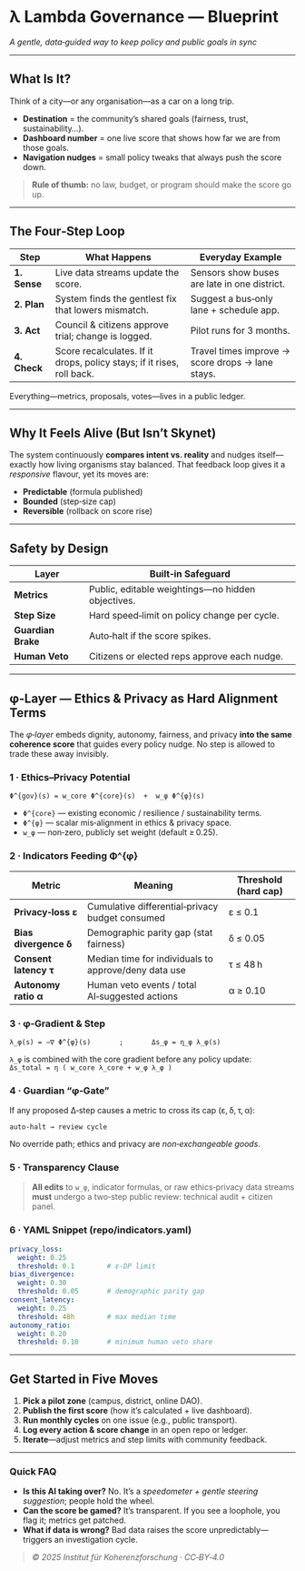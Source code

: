 # λ Lambda Governance — Blueprint 
*A gentle, data‑guided way to keep policy and public goals in sync*

---

## What Is It?
Think of a city—or any organisation—as a car on a long trip.
- **Destination** = the community’s shared goals (fairness, trust, sustainability…).
- **Dashboard number** = one live score that shows how far we are from those goals.
- **Navigation nudges** = small policy tweaks that always push the score down.

> **Rule of thumb:** no law, budget, or program should make the score go up.

---

## The Four‑Step Loop
| Step | What Happens | Everyday Example |
|------|--------------|------------------|
| **1. Sense** | Live data streams update the score. | Sensors show buses are late in one district. |
| **2. Plan** | System finds the gentlest fix that lowers mismatch. | Suggest a bus‑only lane + schedule app. |
| **3. Act** | Council & citizens approve trial; change is logged. | Pilot runs for 3 months. |
| **4. Check** | Score recalculates. If it drops, policy stays; if it rises, roll back. | Travel times improve → score drops → lane stays. |

Everything—metrics, proposals, votes—lives in a public ledger.

---

## Why It Feels Alive (But Isn’t Skynet)
The system continuously **compares intent vs. reality** and nudges itself—exactly how living organisms stay balanced.  That feedback loop gives it a *responsive* flavour, yet its moves are:
- **Predictable** (formula published)
- **Bounded** (step‑size cap)
- **Reversible** (rollback on score rise)

---

## Safety by Design
| Layer | Built‑in Safeguard |
|-------|-------------------|
| **Metrics** | Public, editable weightings—no hidden objectives. |
| **Step Size** | Hard speed‑limit on policy change per cycle. |
| **Guardian Brake** | Auto‑halt if the score spikes. |
| **Human Veto** | Citizens or elected reps approve each nudge. |

---

## φ‑Layer — Ethics & Privacy as Hard Alignment Terms  

The *φ‑layer* embeds dignity, autonomy, fairness, and privacy **into the same coherence score** that guides every policy nudge.  No step is allowed to trade these away invisibly.

### 1 · Ethics–Privacy Potential
```
Φ^{gov}(s) = w_core Φ^{core}(s)  +  w_φ Φ^{φ}(s)
```
- `Φ^{core}` — existing economic / resilience / sustainability terms.  
- `Φ^{φ}`   — scalar mis‑alignment in ethics & privacy space.  
- `w_φ`     — non‑zero, publicly set weight (default ≥ 0.25).

### 2 · Indicators Feeding Φ^{φ}
| Metric | Meaning | Threshold (hard cap) |
|--------|---------|----------------------|
| **Privacy‑loss ε** | Cumulative differential‑privacy budget consumed | ε ≤ 0.1 |
| **Bias divergence δ** | Demographic parity gap (stat fairness) | δ ≤ 0.05 |
| **Consent latency τ** | Median time for individuals to approve/deny data use | τ ≤ 48 h |
| **Autonomy ratio α** | Human veto events / total AI‑suggested actions | α ≥ 0.10 |

### 3 · φ‑Gradient & Step
```
λ_φ(s) = −∇ Φ^{φ}(s)       ;       Δs_φ = η_φ λ_φ(s)
```
`λ_φ` is combined with the core gradient before any policy update:  
`Δs_total = η ( w_core λ_core + w_φ λ_φ )`

### 4 · Guardian “φ‑Gate”
If any proposed Δ‑step causes a metric to cross its cap (ε, δ, τ, α):
```
auto‑halt → review cycle
```
No override path; ethics and privacy are *non‑exchangeable goods*.

### 5 · Transparency Clause
> **All edits** to `w_φ`, indicator formulas, or raw ethics‑privacy data streams **must** undergo a two‑step public review: technical audit + citizen panel.

### 6 · YAML Snippet (repo/indicators.yaml)
```yaml
privacy_loss:
  weight: 0.25
  threshold: 0.1        # ε-DP limit
bias_divergence:
  weight: 0.30
  threshold: 0.05       # demographic parity gap
consent_latency:
  weight: 0.25
  threshold: 48h        # max median time
autonomy_ratio:
  weight: 0.20
  threshold: 0.10       # minimum human veto share
```
---

## Get Started in Five Moves
1. **Pick a pilot zone** (campus, district, online DAO).  
2. **Publish the first score** (how it’s calculated + live dashboard).  
3. **Run monthly cycles** on one issue (e.g., public transport).  
4. **Log every action & score change** in an open repo or ledger.  
5. **Iterate**—adjust metrics and step limits with community feedback.

---

### Quick FAQ
- **Is this AI taking over?**  No. It’s a *speedometer + gentle steering suggestion*; people hold the wheel.
- **Can the score be gamed?**  It’s transparent. If you see a loophole, you flag it; metrics get patched.
- **What if data is wrong?**  Bad data raises the score unpredictably—triggers an investigation cycle.


> *© 2025 Institut für Koherenzforschung · CC‑BY‑4.0*
